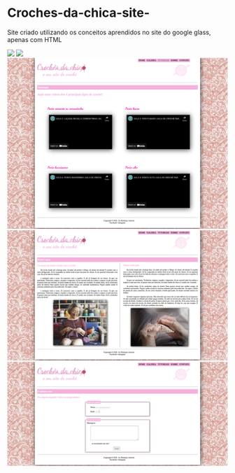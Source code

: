# Croches-da-chica-site-
Site criado utilizando os conceitos aprendidos no site do google glass, apenas com HTML

<img src="/pics/home.png" />
<img src="/pics/galeria.png" />
<img src="/pics/tutoriais.png" />
<img src="/pics/sobre.png" />
<img src="/pics/contato.png" />
